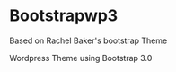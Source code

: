 Bootstrapwp3
============
Based on Rachel Baker's bootstrap Theme

Wordpress Theme using Bootstrap 3.0